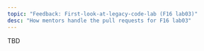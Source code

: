 ```yaml
---
topic: "Feedback: First-look-at-legacy-code-lab (F16 lab03)"
desc: "How mentors handle the pull requests for F16 lab03"
---
```


TBD
